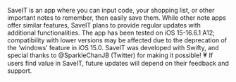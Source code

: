 SaveIT is an app where you can input code, your shopping list, or other important notes to remember, then easily save them. While other note apps offer similar features, SaveIT plans to provide regular updates with additional functionalities. The app has been tested on iOS 15-16.6.1 A12; compatibility with lower versions may be affected due to the deprecation of the ‘windows’ feature in iOS 15.0. SaveIT was developed with Swifty, and special thanks to @SparkleChanJB (Twitter) for making it possible! 💗 If users find value in SaveIT, future updates will depend on their feedback and support.
